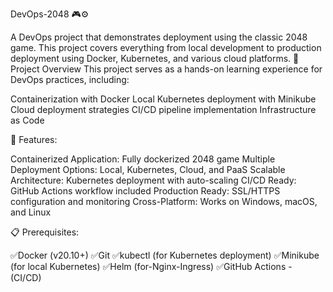 DevOps-2048 🎮⚙️


A DevOps project that demonstrates deployment using the classic 2048 game. This project covers everything from local development to production deployment using Docker, Kubernetes, and various cloud platforms.
🎯 Project Overview
This project serves as a hands-on learning experience for DevOps practices, including:

Containerization with Docker
Local Kubernetes deployment with Minikube
Cloud deployment strategies
CI/CD pipeline implementation
Infrastructure as Code

🚀 Features:

Containerized Application: Fully dockerized 2048 game
Multiple Deployment Options: Local, Kubernetes, Cloud, and PaaS
Scalable Architecture: Kubernetes deployment with auto-scaling
CI/CD Ready: GitHub Actions workflow included
Production Ready: SSL/HTTPS configuration and monitoring
Cross-Platform: Works on Windows, macOS, and Linux

📋 Prerequisites:

✅Docker (v20.10+)
✅Git
✅kubectl (for Kubernetes deployment)
✅Minikube (for local Kubernetes)
✅Helm   (for-Nginx-Ingress)
✅GitHub Actions - (CI/CD)
 